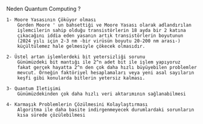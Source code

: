 Neden Quantum Computing ?

    1- Moore Yasasının Çöküyor olması
        Gorden Moore ' un bahsettiği ve Moore Yasası olarak adlandırılan
        işlemcilerin sahip olduğu transistörlerin 18 ayda bir 2 katına 
        çıkacağını iddia eden yasanın artık transistörlerin boyutunun
        (2024 yılı için 2-3 nm -bir virüsün boyutu 20-200 nm arası-)
        küçültülemez hale gelmesiyle çökecek olmasıdır.

    2- Üstel artan işlemlerdeki bit yetersizliği sorunu
        Günümüzdeki bit mantığı ile 2^n adet bit ile işlem yapıyoruz 
        fakat gerçek hayatta 2^n den çok daha hızlı büyüyebilen problemler
        mevcut. Örneğin faktöriyel hesaplamaları veya yeni asal sayıların
        keşfi gibi konularda bitlerin yetersiz kalması.

    3- Quantum İletişimi
        Günümüzdekinden çok daha hızlı veri aktarımının sağlanabilmesi
    
    4- Karmaşık Problemlerin Çözülmesini Kolaylaştırması
        Algoritma ile daha basite indirgenmeyecek durumlardaki sorunların
        kısa sürede çözülebilmesi

     

